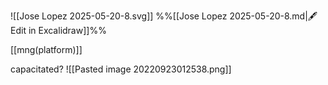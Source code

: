 
![[Jose Lopez 2025-05-20-8.svg]]
%%[[Jose Lopez 2025-05-20-8.md|🖋 Edit in Excalidraw]]%%

[[mng(platform)]]

capacitated?
![[Pasted image 20220923012538.png]]